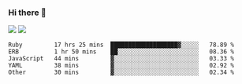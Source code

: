 ### Hi there 👋

<!--
**sasharevzin/sasharevzin** is a ✨ _special_ ✨ repository because its `README.md` (this file) appears on your GitHub profile.

Here are some ideas to get you started:

- 🔭 I’m currently working on ...
- 🌱 I’m currently learning ...
- 👯 I’m looking to collaborate on ...
- 🤔 I’m looking for help with ...
- 💬 Ask me about ...
- 📫 How to reach me: ...
- 😄 Pronouns: ...
- ⚡ Fun fact: ...
-->

![](https://yusufozturk.vercel.app/api?username=sasharevzin&hide_title=true&include_all_commits=true&count_private=true&show_icons=true) ![](https://yusufozturk.vercel.app/api/top-langs/?username=sasharevzin&layout=compact&langs_count=10&hide=apacheconf,coffeescript)

<!--START_SECTION:waka-->
```text
Ruby         17 hrs 25 mins  ███████████████████▓░░░░░   78.89 % 
ERB          1 hr 50 mins    ██░░░░░░░░░░░░░░░░░░░░░░░   08.36 % 
JavaScript   44 mins         ▓░░░░░░░░░░░░░░░░░░░░░░░░   03.33 % 
YAML         38 mins         ▓░░░░░░░░░░░░░░░░░░░░░░░░   02.92 % 
Other        30 mins         ▓░░░░░░░░░░░░░░░░░░░░░░░░   02.34 % 
```
<!--END_SECTION:waka-->
